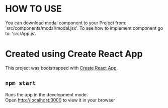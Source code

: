# HOW TO USE

You can download modal component to your Project from: 'src/components/modal/modal.jsx'. To see how to implement component go to: 'src/App.js'. 

# Created using Create React App

This project was bootstrapped with [Create React App](https://github.com/facebook/create-react-app).

## `npm start`

Runs the app in the development mode.\
Open [http://localhost:3000](http://localhost:3000) to view it in your browser
